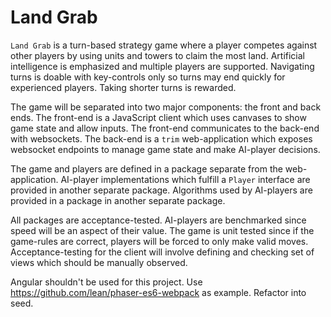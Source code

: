 # Land Grab

`Land Grab` is a turn-based strategy game where a player competes against other
players by using units and towers to claim the most land. Artificial
intelligence is emphasized and multiple players are supported. Navigating turns
is doable with key-controls only so turns may end quickly for experienced
players. Taking shorter turns is rewarded.

The game will be separated into two major components: the front and back ends.
The front-end is a JavaScript client which uses canvases to show game state and
allow inputs. The front-end communicates to the back-end with websockets. The
back-end is a `trim` web-application which exposes websocket endpoints to manage
game state and make AI-player decisions.

The game and players are defined in a package separate from the web-application.
AI-player implementations which fulfill a `Player` interface are provided in
another separate package. Algorithms used by AI-players are provided in a
package in another separate package.

All packages are acceptance-tested. AI-players are benchmarked since speed will
be an aspect of their value. The game is unit tested since if the game-rules are
correct, players will be forced to only make valid moves. Acceptance-testing for
the client will involve defining and checking set of views which should be
manually observed.

Angular shouldn't be used for this project. Use
https://github.com/lean/phaser-es6-webpack as example. Refactor into seed.
